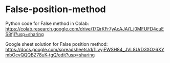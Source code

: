 # False-position-method


Python code for False method in Colab:
https://colab.research.google.com/drive/17QrKFr7yAcAJAi1_j0MFUFD4cuES8fjI?usp=sharing

Google sheet solution for False position method:
https://docs.google.com/spreadsheets/d/1LvyjFWSH84_JVL8UrD3XOz6XYmbOcvQQQBZ78uK-tgQ/edit?usp=sharing

